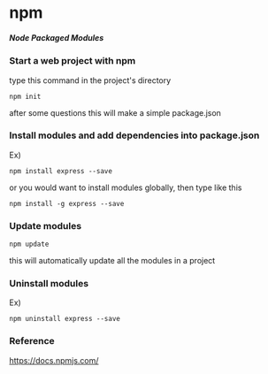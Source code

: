 # npm
##### Node Packaged Modules


### Start a web project with npm

type this command in the project's directory
```
npm init
```
after some questions this will make a simple package.json

### Install modules and add dependencies into package.json
Ex)
```
npm install express --save
```
or you would want to install modules globally, then type like this
```
npm install -g express --save
```

### Update modules
```
npm update
```
this will automatically update all the modules in a project

### Uninstall modules
Ex)
```
npm uninstall express --save
```

### Reference
https://docs.npmjs.com/
